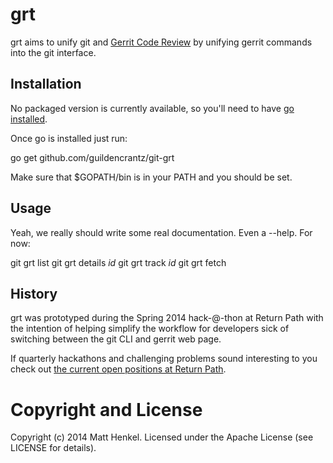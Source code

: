 # grt

grt aims to unify git and [Gerrit Code Review](http://code.google.com/p/gerrit/)
by unifying gerrit commands into the git interface.

## Installation

No packaged version is currently available, so you'll need to have [go installed](http://golang.org/doc/install).

Once go is installed just run:

go get github.com/guildencrantz/git-grt

Make sure that $GOPATH/bin is in your PATH and you should be set.

## Usage

Yeah, we really should write some real documentation. Even a --help. For now:

git grt list
git grt details _id_
git grt track _id_
git grt fetch

## History

grt was prototyped during the Spring 2014 hack-@-thon at Return Path with the
intention of helping simplify the workflow for developers sick of switching between
the git CLI and gerrit web page.

If quarterly hackathons and challenging problems sound interesting to you check
out [the current open positions at Return Path](http://jobvite.com/m?3xCrlfwF).

# Copyright and License

Copyright (c) 2014 Matt Henkel. Licensed under the Apache License (see LICENSE
for details).
